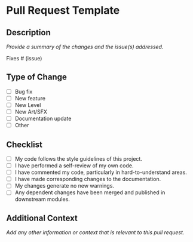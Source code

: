 # Pull Request Template

## Description
_Provide a summary of the changes and the issue(s) addressed._

Fixes # (issue)

## Type of Change
- [ ] Bug fix
- [ ] New feature
- [ ] New Level
- [ ] New Art/SFX
- [ ] Documentation update
- [ ] Other

## Checklist
- [ ] My code follows the style guidelines of this project.
- [ ] I have performed a self-review of my own code.
- [ ] I have commented my code, particularly in hard-to-understand areas.
- [ ] I have made corresponding changes to the documentation.
- [ ] My changes generate no new warnings.
- [ ] Any dependent changes have been merged and published in downstream modules.

## Additional Context
_Add any other information or context that is relevant to this pull request._
